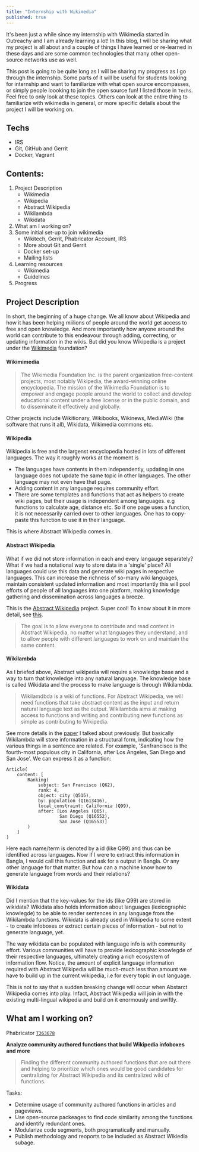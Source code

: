 ```yaml
---
title: "Internship with Wikimedia"
published: true
---
```


It's been just a while since my internship with Wikimedia started in Outreachy and I am already learning a lot! In this blog, I will be sharing what my project is all about and a couple of things I have learned or re-learned in these days and are some common technologies that many other open-source networks use as well.

This post is going to be quite long as I will be sharing my progress as I go through the internship. Some parts of it will be useful for students looking for internship and want to familiarize with what open source encompasses, or simply people loooking to join the open source fun! I listed those in `Techs`. Feel free to only look at these topics. Others can look at the entire thing to familiarize with wikimedia in general, or more specific details about the project I will be working on.

## Techs
- IRS
- Git, GitHub and Gerrit
- Docker, Vagrant

## Contents:
1. Project Description
    - Wikimedia
    - Wikipedia
    - Abstract Wikipedia
    - Wikilambda
    - Wikidata
2. What am I working on?
3. Some initial set-up to join wikimedia
    - Wikitech, Gerrit, Phabricator Account, IRS
    - More about Git and Gerrit
    - Docker set-up
    - Mailing lists
4. Learning resources
    - Wikimedia
    - Guidelines
5. Progress

## Project Description
In short, the beginning of a huge change. We all know about Wikipedia and how it has been helping miilions of people around the world get access to free and open knowledge. And more importantly how anyone around the world can contribute to this endeavour through adding, correcting, or updating information in the wikis. But did you know Wikipedia is a project under the [Wikimedia](https://www.wikimedia.org/) foundation?

#### Wikimimedia
> The Wikimedia Foundation Inc. is the parent organization free-content projects, most notably Wikipedia, the award-winning online encyclopedia.
> The mission of the Wikimedia Foundation is to empower and engage people around the world to collect and develop educational content under a free license or in the public domain, and to disseminate it effectively and globally.

Other projects include Wikitionary, Wikibooks, Wikinews, MediaWiki (the software that runs it all), Wikidata, Wikimedia commons etc.

#### Wikipedia
Wikipedia is free and the largenst encyclopedia hosted in lots of different languages. The way it roughly works at the moment is 
- The languages have contents in them independently, updating in one language does not update the same topic in other languages. The other language may not even have that page.
- Adding content in any language requires community effort.
- There are some templates and functions that act as helpers to create wiki pages, but their usage is independent among languages. e.g functions to calculate age, distance etc. So if one page uses a function, it is not necessarily carried over to other languages. One has to copy-paste this function to use it in their language.

This is where Abstract Wikipedia comes in.

#### Abstract Wikipedia
What if we did not store information in each and every langauge separately? What if we had a notational way to store data in a 'single' place? All languages could use this data and generate wiki pages in respective languages. This can increase the richness of so-many wiki languages, maintain consistent updated information and most importantly this will pool efforts of people of all languages into one platform, making knowledge gathering and dissemination across languages a breeze.

This is the [Abstract Wikipedia](https://meta.wikimedia.org/wiki/Abstract_Wikipedia) project. Super cool! To know about it in more detail, see [this](https://arxiv.org/abs/2004.04733).
> The goal is to allow everyone to contribute and read content in Abstract Wikipedia, no matter what languages they understand, and to allow people with different languages to work on and maintain the same content.

#### Wikilambda
As I briefed above, Abstract wikipedia will require a knowledge base and a way to turn that knowledge into any natural language. The knowledge base is called Wikidata and the process to make language is through Wikilambda. 
> Wikilamdbda is a wiki of functions. For Abstract Wikipedia, we will need functions that take abstract content as the input and return natural language text as the output. Wikilambda aims at making access to functions and
writing and contributing new functions as simple as contributing to Wikipedia.

See more details in the [paper]((https://arxiv.org/abs/2004.04733)) I talked about previously. But basically Wikilambda will store information in a structural form, indicating how the various things in a sentence are related. 
For example, 'Sanfrancisco is the fourth-most populous city in California, after Los Angeles, San Diego and San Jose'. We can express it as a function:
```
Article(
    content: [
        Ranking(
            subject: San Francisco (Q62),
            rank: 4,
            object: city (Q515),
            by: population (Q1613416),
            local_constraint: California (Q99),
            after: [Los Angeles (Q65),
                    San Diego (Q16552),
                    San Jose (Q16553)]
        )
    ]
)
```
Here each name/term is denoted by a id (like Q99) and thus can be identified across languages. Now if I were to extract this information in Bangla, I would call this function and ask for a output in Bangla. Or any other language for that matter. But how can a machine know how to generate language from words and their relations? 

#### Wikidata
Did I mention that the key-values for the ids (like Q99) are stored in wikidata? Wikidata also holds information about languages (lexicographic knowlegde) to be able to render sentences in any language from the Wikilambda functions. Wikidata is already used in Wikipedia to some extent - to create infoboxes or extract certain pieces of information - but not to generate language, yet.

The way wikidata can be populated with language info is with community effort. Various communities will have to provide lexicographic knowlegde of their respective languages, ultimately creating a rich ecosystem of information flow. Notice, the amount of explicit language information required with Abstract Wikipedia will be much-much less than amount we have to build up in the current wikipedia, i.e for every topic in out language.

This is not to say that a sudden breaking change will occur when Abstarct Wikipedia comes into play. Infact, Abstract Wikipedia will join in with the existing multi-lingual wikipedia and build on it enormously and swiftly.

## What am I working on?

Phabricator [`T263678`](https://phabricator.wikimedia.org/T263678)

**Analyze community authored functions that build Wikipedia infoboxes and more**

> Finding the different community authored functions that are out there and helping to prioritize which ones would be good candidates for centralizing for Abstract Wikipedia and its centralized wiki of functions.

Tasks:
- Determine usage of community authored functions in articles and pageviews.
- Use open-source packeages to find code similarity among the functions and identify redundant ones.
- Modularize code segments, both programatically and manually.
- Publish methodology and reoports to be included as Abstract Wikiedia subage.